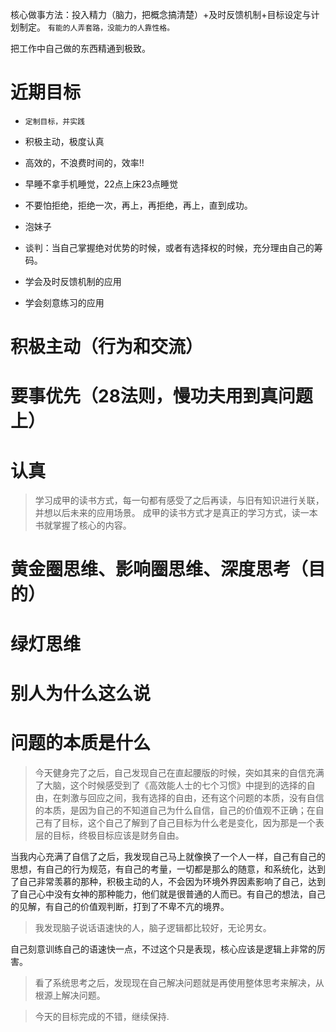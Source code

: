 核心做事方法：投入精力（脑力，把概念搞清楚）+及时反馈机制+目标设定与计划制定。
`有能的人弄套路，没能力的人靠性格。`

把工作中自己做的东西精通到极致。

# 近期目标
- `定制目标，并实践`
- 积极主动，极度认真

- 高效的，不浪费时间的，效率!!
- 早睡不拿手机睡觉，22点上床23点睡觉
- 不要怕拒绝，拒绝一次，再上，再拒绝，再上，直到成功。
- 泡妹子
- 谈判：当自己掌握绝对优势的时候，或者有选择权的时候，充分理由自己的筹码。
- 学会及时反馈机制的应用
- 学会刻意练习的应用

# 积极主动（行为和交流）
# 要事优先（28法则，慢功夫用到真问题上）
# 认真
> 学习成甲的读书方式，每一句都有感受了之后再读，与旧有知识进行关联，并想以后未来的应用场景。
成甲的读书方式才是真正的学习方式，读一本书就掌握了核心的内容。 


# 黄金圈思维、影响圈思维、深度思考（目的）
# 绿灯思维
# 别人为什么这么说
# 问题的本质是什么
> 今天健身完了之后，自己发现自己在直起腰版的时候，突如其来的自信充满了大脑，这个时候感受到了《高效能人士的七个习惯》中提到的选择的自由，在刺激与回应之间，我有选择的自由，还有这个问题的本质，没有自信的本质，是因为自己的不知道自己为什么自信，自己的价值观不正确；在自己有了目标，这个自己了解到了自己目标为什么老是变化，因为那是一个表层的目标，终极目标应该是财务自由。

当我内心充满了自信了之后，我发现自己马上就像换了一个人一样，自己有自己的思想，有自己的行为规范，有自己的考量，一切都是那么的随意，和系统化，达到了自己非常羡慕的那种，积极主动的人，不会因为环境外界因素影响了自己，达到了自己心中没有女神的那种能力，他们就是很普通的人而已。有自己的想法，自己的见解，有自己的价值观判断，打到了不卑不亢的境界。

> 我发现脑子说话语速快的人，脑子逻辑都比较好，无论男女。

自己刻意训练自己的语速快一点，不过这个只是表现，核心应该是逻辑上非常的厉害。

> 看了系统思考之后，发现现在自己解决问题就是再使用整体思考来解决，从根源上解决问题。

> 今天的目标完成的不错，继续保持.





